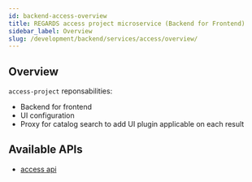 ```yaml
---
id: backend-access-overview
title: REGARDS access project microservice (Backend for Frontend)
sidebar_label: Overview
slug: /development/backend/services/access/overview/
---
```


## Overview

`access-project` reponsabilities:

* Backend for frontend
* UI configuration
* Proxy for catalog search to add UI plugin applicable on each result

## Available APIs

* [access api](../api/)

